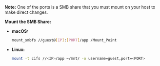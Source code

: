 **Note:** One of the ports is a SMB share that you must mount on your host to make direct changes.

**Mount the SMB Share:**

- **macOS:**

  ```bash
  mount_smbfs //guest@[IP]:[PORT]/app /Mount_Point
  ```
- **Linux:**


  ```bash
  mount -t cifs //<IP>/app ~/mnt/ -o username=guest,port=<PORT>
  ```

